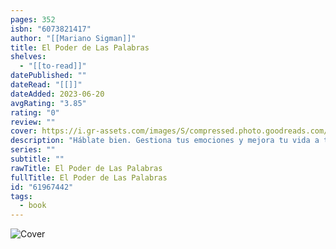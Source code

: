 ```yaml
---
pages: 352
isbn: "6073821417"
author: "[[Mariano Sigman]]"
title: El Poder de Las Palabras
shelves:
  - "[[to-read]]"
datePublished: ""
dateRead: "[[]]"
dateAdded: 2023-06-20
avgRating: "3.85"
rating: "0"
review: ""
cover: https://i.gr-assets.com/images/S/compressed.photo.goodreads.com/books/1661185477l/61967442.jpg
description: "Háblate bien. Gestiona tus emociones y mejora tu vida a través del poder de las palabras. Aprende con Mariano Sigman, uno de los neurocientíficos más destacados del mundo, cómo la conversación es la fábrica de ideas más extraordinaria para tu desarrollo personal. Nuestra mente es mucho más maleable de lo que pensamos. Aunque nos resulte sorprendente, conservamos durante toda la vida la misma capacidad de aprender que teníamos cuando éramos niños. Lo que sí perdemos con el paso del tiempo es la necesidad y la motivación para aprender, de modo que vamos construyendo sentencias sobre lo que no podemos ser: el que está convencido de que las matemáticas no son lo suyo, la que siente que no nació para la música, la que cree que no puede manejar su enfado y el que no puede superar sus miedos. Demoler estas creencias es el punto de partida para mejorar cualquier cosa, en cualquier momento de la vida. Esta es la buena noticia: se pueden cambiar ideas y sentimientos, aun aquellos que están profundamente arraigados. La mala noticia es que para transformarlos no basta con proponérselo. Así como concluimos a la velocidad de un rayo si una persona nos parece confiable, inteligente o divertida, también los juicios sobre nosotros mismos son precipitados e imprecisos. Ese es el hábito que tenemos que aprender: el de hablar con uno mismo. Por suerte, la mala noticia no es tan mala. Disponemos de una herramienta simple y potente: las buenas conversaciones. Mezclando neurociencia, historias de vida y mucho humor, este libro explica cómo y por qué estas buenas conversaciones mejoran la toma de decisiones, las ideas, la memoria y la vida emocional y, así, pueden cambiar tu vida. Con ilustraciones de Javier Royo."
series: ""
subtitle: ""
rawTitle: El Poder de Las Palabras
fullTitle: El Poder de Las Palabras
id: "61967442"
tags:
  - book
---
```

![Cover](https:&#x2F;&#x2F;i.gr-assets.com&#x2F;images&#x2F;S&#x2F;compressed.photo.goodreads.com&#x2F;books&#x2F;1661185477l&#x2F;61967442.jpg)

